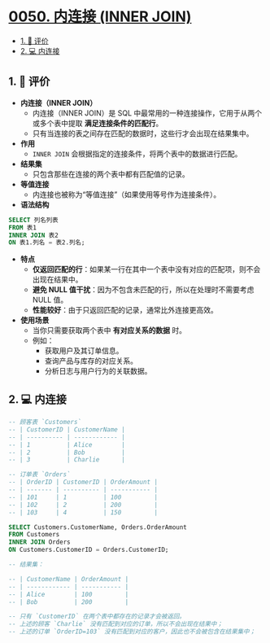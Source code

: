 # [0050. 内连接 (INNER JOIN)](https://github.com/tnotesjs/TNotes.sql/tree/main/notes/0050.%20%E5%86%85%E8%BF%9E%E6%8E%A5%20(INNER%20JOIN))

<!-- region:toc -->

- [1. 🫧 评价](#1--评价)
- [2. 💻 内连接](#2--内连接)

<!-- endregion:toc -->

## 1. 🫧 评价

- **内连接（INNER JOIN）**
  - 内连接（INNER JOIN）是 SQL 中最常用的一种连接操作，它用于从两个或多个表中提取 **满足连接条件的匹配行**。
  - 只有当连接的表之间存在匹配的数据时，这些行才会出现在结果集中。
- **作用**
  - `INNER JOIN` 会根据指定的连接条件，将两个表中的数据进行匹配。
- **结果集**
  - 只包含那些在连接的两个表中都有匹配值的记录。
- **等值连接**
  - 内连接也被称为“等值连接”（如果使用等号作为连接条件）。
- **语法结构**

```sql
SELECT 列名列表
FROM 表1
INNER JOIN 表2
ON 表1.列名 = 表2.列名;
```

- **特点**
  - **仅返回匹配的行**：如果某一行在其中一个表中没有对应的匹配项，则不会出现在结果中。
  - **避免 NULL 值干扰**：因为不包含未匹配的行，所以在处理时不需要考虑 NULL 值。
  - **性能较好**：由于只返回匹配的记录，通常比外连接更高效。
- **使用场景**
  - 当你只需要获取两个表中 **有对应关系的数据** 时。
  - 例如：
    - 获取用户及其订单信息。
    - 查询产品与库存的对应关系。
    - 分析日志与用户行为的关联数据。

## 2. 💻 内连接

```sql {4,5,11,12,24,25}
-- 顾客表 `Customers`
-- | CustomerID | CustomerName |
-- | ---------- | ------------ |
-- | 1          | Alice        |
-- | 2          | Bob          |
-- | 3          | Charlie      |

-- 订单表 `Orders`
-- | OrderID | CustomerID | OrderAmount |
-- | ------- | ---------- | ----------- |
-- | 101     | 1          | 100         |
-- | 102     | 2          | 200         |
-- | 103     | 4          | 150         |

SELECT Customers.CustomerName, Orders.OrderAmount
FROM Customers
INNER JOIN Orders
ON Customers.CustomerID = Orders.CustomerID;

-- 结果集：

-- | CustomerName | OrderAmount |
-- | ------------ | ----------- |
-- | Alice        | 100         |
-- | Bob          | 200         |

-- 只有 `CustomerID` 在两个表中都存在的记录才会被返回。
-- 上述的顾客 `Charlie` 没有匹配到对应的订单，所以不会出现在结果中；
-- 上述的订单 `OrderID=103` 没有匹配到对应的客户，因此也不会被包含在结果集中；
```

